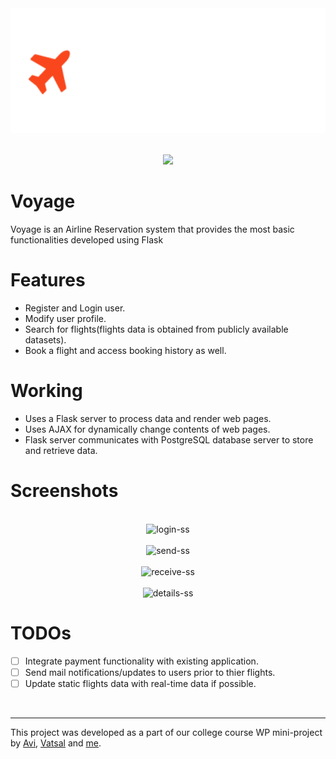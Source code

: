 <div align="center">
    <img src="./logo.png?raw=true" width=600px height=200px/>
<br>
<br>

[![](https://img.shields.io/badge/Made_with-Flask-orange?style=for-the-badge&logo=flask&logoColor=white)](https://pypi.org/project/Flask/)
</div>

# Voyage
Voyage is an Airline Reservation system that provides the most basic functionalities developed using Flask


# Features
- Register and Login user.
- Modify user profile.
- Search for flights(flights data is obtained from publicly available datasets).
- Book a flight and access booking history as well.


# Working
- Uses a Flask server to process data and render web pages.
- Uses AJAX for dynamically change contents of web pages.
- Flask server communicates with PostgreSQL database server to store and retrieve data.


# Screenshots
<div align="center">
    <br> 
        <img src ="src/assets/screenshots/login.png" width=300px height=500px alt="login-ss">
    <br>
    <br> 
        <img src ="src/assets/screenshots/send.png" width=300px height=500px alt="send-ss">
    <br>
    <br> 
        <img src ="src/assets/screenshots/receive.png" width=300px height=500px alt="receive-ss">
    <br>
    <br> 
        <img src ="src/assets/screenshots/details.png" width=300px height=500px alt="details-ss">
    <br>
</div>


# TODOs
- [ ] Integrate payment functionality with existing application.
- [ ] Send mail notifications/updates to users prior to thier flights. 
- [ ] Update static flights data with real-time data if possible.

<br>

---

This project was developed as a part of our college course WP mini-project by [Avi](https://github.com/aviiiij), [Vatsal](https://github.com/vatsal1999) and [me](https://github.com/SaurabhNandy).
